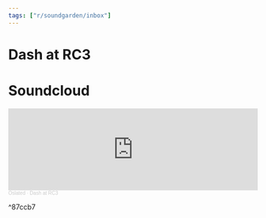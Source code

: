 ```yaml
---
tags: ["r/soundgarden/inbox"]
---
```


# Dash at RC3

# Soundcloud

<iframe width="100%" height="166" scrolling="no" frameborder="no" allow="autoplay" src="https://w.soundcloud.com/player/?url=https%3A//api.soundcloud.com/tracks/986407123&color=%23ff5500&auto_play=false&hide_related=false&show_comments=true&show_user=true&show_reposts=false&show_teaser=true"></iframe><div style="font-size: 10px; color: #cccccc;line-break: anywhere;word-break: normal;overflow: hidden;white-space: nowrap;text-overflow: ellipsis; font-family: Interstate,Lucida Grande,Lucida Sans Unicode,Lucida Sans,Garuda,Verdana,Tahoma,sans-serif;font-weight: 100;"><a href="https://soundcloud.com/oslated" title="Oslated" target="_blank" style="color: #cccccc; text-decoration: none;">Oslated</a> · <a href="https://soundcloud.com/oslated/dash-at-rc3" title="Dash at RC3" target="_blank" style="color: #cccccc; text-decoration: none;">Dash at RC3</a></div>

^87ccb7
